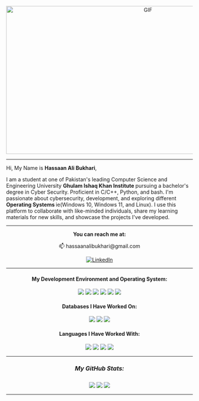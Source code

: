 <p align=center>
<img height="400" width ="750" alt="GIF" src="./cyber-attack-.gif" />
</p>


<hr>

Hi, My Name is <strong>Hassaan Ali Bukhari</strong>,


I am a student at one of Pakistan's leading Computer Science and Engineering University <strong> Ghulam Ishaq Khan Institute </strong> pursuing a bachelor's degree in Cyber Security. Proficient in C/C++, Python, and bash. I'm passionate about cybersecurity, development, and exploring different <strong> Operating Systems </strong> ie(Windows 10, Windows 11, and Linux). I use this platform to collaborate with like-minded individuals, share my learning materials for new skills, and showcase the projects I've developed.

<div align="center">

<hr>

<strong> You can reach me at: </strong> 
<p> 📫 hassaanalibukhari@gmail.com </p>

[![LinkedIn](https://img.shields.io/badge/LinkedIn-%230077B5.svg?logo=linkedin&logoColor=white)](https://linkedin.com/in/hassaan-ali-bukhari) 

<hr>

<h4> <strong>My Development Environment and Operating System:</strong> </h4>
<em>
<img src="https://img.shields.io/badge/CLion-000000?style=for-the-badge&logo=clion&logoColor=white" />
<img src="https://img.shields.io/badge/VSCode-0078D4?style=for-the-badge&logo=visual%20studio%20code&logoColor=white" />
<img src="https://img.shields.io/badge/PyCharm-000000.svg?&style=for-the-badge&logo=PyCharm&logoColor=white" />
<img src="https://img.shields.io/badge/Kali_Linux-557C94?style=for-the-badge&logo=kali-linux&logoColor=white" />
<img src="https://img.shields.io/badge/Ubuntu-E95420?style=for-the-badge&logo=ubuntu&logoColor=white" />
<img src="https://img.shields.io/badge/Windows-0078D6?style=for-the-badge&logo=windows&logoColor=white" /> </em>

<h4> <strong>Databases I Have Worked On:</strong> </h4>
<em>
<img src="https://img.shields.io/badge/MySQL-005C84?style=for-the-badge&logo=mysql&logoColor=white" />
<img src="https://img.shields.io/badge/Sqlite-003B57?style=for-the-badge&logo=sqlite&logoColor=white" />
<img src="https://img.shields.io/badge/PostgreSQL-316192?style=for-the-badge&logo=postgresql&logoColor=white" />
</em>


<h4> <strong>Languages I Have Worked With:</strong> </h4>

<em>
<img src="https://img.shields.io/badge/Python-FFD43B?style=for-the-badge&logo=python&logoColor=blue" />
<img src="https://img.shields.io/badge/C-00599C?style=for-the-badge&logo=c&logoColor=white" />
<img src="https://img.shields.io/badge/C%2B%2B-00599C?style=for-the-badge&logo=c%2B%2B&logoColor=white" />
<img src="https://img.shields.io/badge/Shell_Script-121011?style=for-the-badge&logo=gnu-bash&logoColor=white" />
</em>

</div>

<div align="center">



</div>




<div align="center">

<hr>
<h5 style="font-size: 16px;"><strong>My GitHub Stats:</strong></h5>

[![](https://github-readme-stats.vercel.app/api?username=B3TA-BLOCKER&theme=dark&hide_border=false&include_all_commits=false&count_private=false)](https://github.com/B3TA-BLOCKER)  ![](https://github-readme-stats.vercel.app/api/top-langs/?username=B3TA-BLOCKER&theme=dark&hide_border=false&include_all_commits=false&count_private=false&layout=compact)
[![](https://github-readme-streak-stats.herokuapp.com/?user=B3TA-BLOCKER&theme=dark&hide_border=false)](https://github.com/B3TA-BLOCKER) 

<hr>

</div>


